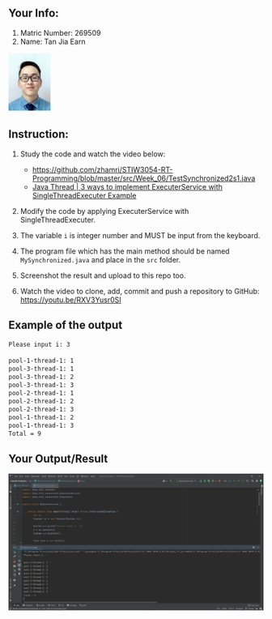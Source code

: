 ## Your Info:
1. Matric Number: 269509
2. Name: Tan Jia Earn

![photo1](https://github.com/jiaearn/STIW3054-RealTimeProgramming-Tutorial6/blob/master/images/earn.JPG)

## Instruction:

1. Study the code and watch the video below:

   * https://github.com/zhamri/STIW3054-RT-Programming/blob/master/src/Week_06/TestSynchronized2s1.java  
   * [Java Thread | 3 ways to implement ExecuterService with SingleThreadExecuter Example](https://youtu.be/P6Ytrr3CG9M)

2. Modify the code by applying ExecuterService with SingleThreadExecuter.

3. The variable `i` is integer number and MUST be input from the keyboard.

4. The program file which has the main method should be named `MySynchronized.java` and place in the `src` folder.

5. Screenshot the result and upload to this repo too.

6. Watch the video to clone, add, commit and push a repository to GitHub: https://youtu.be/RXV3Yusr0SI

## Example of the output
```
Please input i: 3

pool-1-thread-1: 1
pool-3-thread-1: 1
pool-3-thread-1: 2
pool-3-thread-1: 3
pool-2-thread-1: 1
pool-2-thread-1: 2
pool-2-thread-1: 3
pool-1-thread-1: 2
pool-1-thread-1: 3
Total = 9
```

## Your Output/Result

![output photo](./images/output.png)
